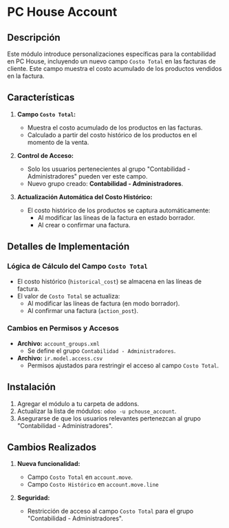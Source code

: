 # PC House Account

## Descripción
Este módulo introduce personalizaciones específicas para la contabilidad en PC House, incluyendo un nuevo campo `Costo Total` en las facturas de cliente. Este campo muestra el costo acumulado de los productos vendidos en la factura.

## Características
1. **Campo `Costo Total`:** 
   - Muestra el costo acumulado de los productos en las facturas.
   - Calculado a partir del costo histórico de los productos en el momento de la venta.

2. **Control de Acceso:**
   - Solo los usuarios pertenecientes al grupo "Contabilidad - Administradores" pueden ver este campo.
   - Nuevo grupo creado: **Contabilidad - Administradores**.

3. **Actualización Automática del Costo Histórico:**
   - El costo histórico de los productos se captura automáticamente:
     - Al modificar las líneas de la factura en estado borrador.
     - Al crear o confirmar una factura.

## Detalles de Implementación
### Lógica de Cálculo del Campo `Costo Total`
- El costo histórico (`historical_cost`) se almacena en las líneas de factura.
- El valor de `Costo Total` se actualiza:
  - Al modificar las líneas de factura (en modo borrador).
  - Al confirmar una factura (`action_post`).

### Cambios en Permisos y Accesos
- **Archivo:** `account_groups.xml`
  - Se define el grupo `Contabilidad - Administradores`.
- **Archivo:** `ir.model.access.csv`
  - Permisos ajustados para restringir el acceso al campo `Costo Total`.

## Instalación
1. Agregar el módulo a tu carpeta de addons.
2. Actualizar la lista de módulos: `odoo -u pchouse_account`.
3. Asegurarse de que los usuarios relevantes pertenezcan al grupo "Contabilidad - Administradores".

## Cambios Realizados
1. **Nueva funcionalidad:**
   - Campo `Costo Total` en `account.move`.
   - Campo `Costo Histórico` en `account.move.line`

2. **Seguridad:**
   - Restricción de acceso al campo `Costo Total` para el grupo "Contabilidad - Administradores".

